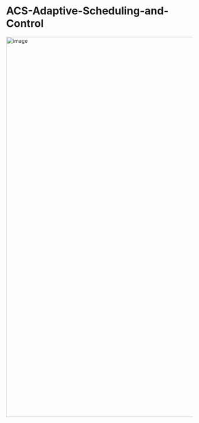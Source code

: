 # ACS-Adaptive-Scheduling-and-Control
<img width="1536" height="1024" alt="image" src="https://github.com/user-attachments/assets/1778bf69-58b5-45a3-af1b-4805f768891b" />

